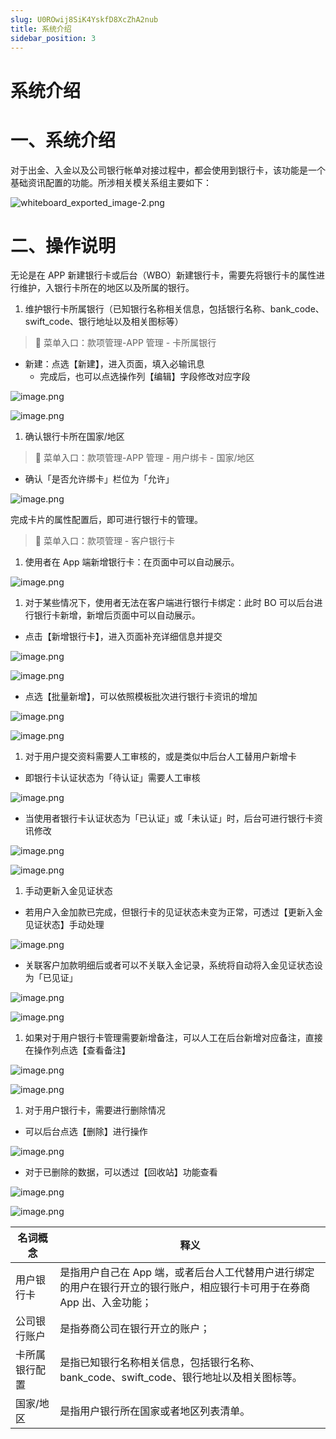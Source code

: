 ```yaml
---
slug: U0ROwij8SiK4YskfD8XcZhA2nub
title: 系统介绍
sidebar_position: 3
---
```



# 系统介绍


# 一、系统介绍


对于出金、入金以及公司银行帐单对接过程中，都会使用到银行卡，该功能是一个基础资讯配置的功能。所涉相关模关系组主要如下：


![whiteboard_exported_image-2.png](/assets/0bea740c3f4fd930744768df7d18b448.png)


# 二、操作说明


无论是在 APP 新建银行卡或后台（WBO）新建银行卡，需要先将银行卡的属性进行维护，入银行卡所在的地区以及所属的银行。

1. 维护银行卡所属银行（已知银行名称相关信息，包括银行名称、bank_code、swift_code、银行地址以及相关图标等）

> 📍 菜单入口：款项管理-APP 管理 - 卡所属银行

- 新建：点选【新建】，进入页面，填入必输讯息
    - 完成后，也可以点选操作列【编辑】字段修改对应字段

![image.png](/assets/85c5473c58f789684e6a4c1ad409f25d.png)


![image.png](/assets/cdd4c2ed4f0774677bb5a672ba3937f9.png)

1. 确认银行卡所在国家/地区

> 📍 菜单入口：款项管理-APP 管理 - 用户绑卡 - 国家/地区

- 确认「是否允许绑卡」栏位为「允许」

![image.png](/assets/150b254369ce33dd4eb16a3d5053031c.png)


完成卡片的属性配置后，即可进行银行卡的管理。


> 📍 菜单入口：款项管理 - 客户银行卡

1. 使用者在 App 端新增银行卡：在页面中可以自动展示。

![image.png](/assets/e4af386fa2a913ad8d2318b090fb29be.png)

1. 对于某些情况下，使用者无法在客户端进行银行卡绑定：此时 BO 可以后台进行银行卡新增，新增后页面中可以自动展示。
- 点击【新增银行卡】，进入页面补充详细信息并提交

![image.png](/assets/759e0cef8e6fe97e2062d01809319e26.png)


![image.png](/assets/10351e34a87c0f567a00073ca31aece1.png)

- 点选【批量新增】，可以依照模板批次进行银行卡资讯的增加

![image.png](/assets/bdc3d2b060dcf4a0bc3d5547587c4500.png)


![image.png](/assets/357e121647124e28b1efa57098370b63.png)

1. 对于用户提交资料需要人工审核的，或是类似中后台人工替用户新增卡
- 即银行卡认证状态为「待认证」需要人工审核

![image.png](/assets/7015d9999dec2d7750e0ddb371ad9be2.png)

- 当使用者银行卡认证状态为「已认证」或「未认证」时，后台可进行银行卡资讯修改

![image.png](/assets/8dcc9b336694161525466706d43602d4.png)


![image.png](/assets/5b3838e13129ded4f9a2df67c28da4a4.png)

1. 手动更新入金见证状态
- 若用户入金加款已完成，但银行卡的见证状态未变为正常，可透过【更新入金见证状态】手动处理

![image.png](/assets/13445f443d9d75465b2dc535f14c98ad.png)

- 关联客户加款明细后或者可以不关联入金记录，系统将自动将入金见证状态设为「已见证」

![image.png](/assets/49a17bd9d10f45e1da36d900b7570109.png)


![image.png](/assets/bfbb8c27265a8c5a956ee872983a63db.png)

1. 如果对于用户银行卡管理需要新增备注，可以人工在后台新增对应备注，直接在操作列点选【查看备注】

![image.png](/assets/50f51c629d755cce95fb85cbe4cdf544.png)


![image.png](/assets/40da47d88d0bf846dcee83e2a64b6358.png)

1. 对于用户银行卡，需要进行删除情况
- 可以后台点选【删除】进行操作

![image.png](/assets/6c9ac57b83d664a2e5c80348f9f67489.png)

- 对于已删除的数据，可以透过【回收站】功能查看

![image.png](/assets/a82a2bf3f45b27fc2f194d2cfc4557c5.png)


![image.png](/assets/b2268de9361f3f8d1a38d69f4f422cc1.png)


| 名词概念    | 释义                                                             |
| ------- | -------------------------------------------------------------- |
| 用户银行卡   | 是指用户自己在 App 端，或者后台人工代替用户进行绑定的用户在银行开立的银行账户，相应银行卡可用于在券商 App 出、入金功能； |
| 公司银行账户  | 是指券商公司在银行开立的账户；                                                |
| 卡所属银行配置 | 是指已知银行名称相关信息，包括银行名称、bank_code、swift_code、银行地址以及相关图标等。          |
| 国家/地区   | 是指用户银行所在国家或者地区列表清单。                                            |


